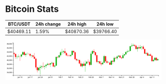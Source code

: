 # Bitcoin Stats

BTC/USDT|24h change|24h high|24h low|
|---|---|---|---|
|$40469.11|1.59%|$40870.36|$39766.40|

<img src="./chart.svg">
